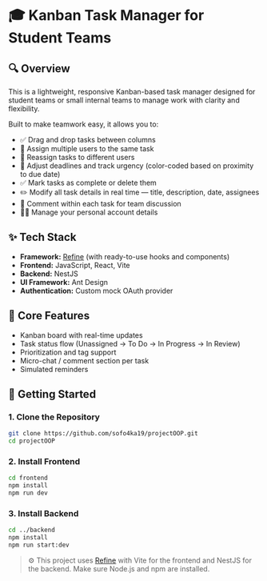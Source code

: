 # 🎓 Kanban Task Manager for Student Teams

## 🔍 Overview
This is a lightweight, responsive Kanban-based task manager designed for student teams or small internal teams to manage work with clarity and flexibility.

Built to make teamwork easy, it allows you to:
- ✅ Drag and drop tasks between columns
- 👥 Assign multiple users to the same task
- 🔁 Reassign tasks to different users
- 📅 Adjust deadlines and track urgency (color-coded based on proximity to due date)
- ✅ Mark tasks as complete or delete them
- ✏️ Modify all task details in real time — title, description, date, assignees
- 💬 Comment within each task for team discussion
- 🧑‍💼 Manage your personal account details

## ✨ Tech Stack
- **Framework:** [Refine](https://github.com/refinedev/refine) (with ready-to-use hooks and components)
- **Frontend:** JavaScript, React, Vite
- **Backend:** NestJS
- **UI Framework:** Ant Design
- **Authentication:** Custom mock OAuth provider

## 🧩 Core Features
- Kanban board with real-time updates
- Task status flow (Unassigned → To Do → In Progress → In Review)
- Prioritization and tag support
- Micro-chat / comment section per task
- Simulated reminders

## 🚀 Getting Started

### 1. Clone the Repository
```bash
git clone https://github.com/sofo4ka19/projectOOP.git
cd projectOOP
```

### 2. Install Frontend
```bash
cd frontend
npm install
npm run dev
```

### 3. Install Backend
```bash
cd ../backend
npm install
npm run start:dev
```

> ⚙️ This project uses [Refine](https://github.com/refinedev/refine) with Vite for the frontend and NestJS for the backend. Make sure Node.js and npm are installed.